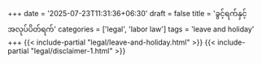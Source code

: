 +++
date = '2025-07-23T11:31:36+06:30'
draft = false
title = 'ခွင့်ရက်နှင့် အလုပ်ပိတ်ရက်'
categories = ['legal', 'labor law']
tags = 'leave and holiday'
+++
{{< include-partial "legal/leave-and-holiday.html" >}}
{{< include-partial "legal/disclaimer-1.html" >}}